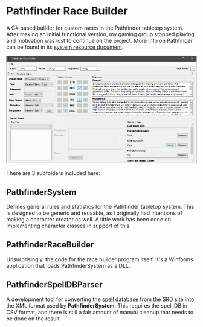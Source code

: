 # Pathfinder Race Builder

A C# based builder for custom races in the Pathfinder tabletop system.  After making an initial functional version, my gaming group stopped playing and motivation was lost to continue on the project.  More info on Pathfinder can be found in its [system resource document](https://www.d20pfsrdcom/).

![pic?](./shot.png)

There are 3 subfolders included here:

## PathfinderSystem

Defines general rules and statistics for the Pathfinder tabletop system.  This is designed to be generic and reusable, as I originally had intentions of making a character creator as well.  A little work has been done on implementing character classes in support of this.

## PathfinderRaceBuilder

Unsurprisingly, the code for the race builder program itself.  It's a Winforms application that loads PathfinderSystem as a DLL.

## PathfinderSpellDBParser

A development tool for converting the [spell database](https://www.d20pfsrd.com/magic/tools/spells-db/) from the SRD site into the XML format used by **PathfinderSystem**.  This requires the spell DB in CSV format, and there is still a fair amount of manual cleanup that needs to be done on the result.